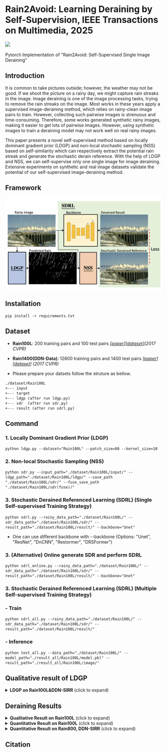 # Rain2Avoid: Learning Deraining by Self-Supervision, IEEE Transactions on Multimedia, 2025
[![](https://img.shields.io/badge/arxiv-Paper-green)]()

Pytorch Implementation of "Rain2Avoid: Self-Supervised Single Image Deraining"

## Introduction
It is common to take pictures outside; however, the weather may not be good. If we shoot the picture on a rainy day, we might capture rain streaks in the image.
Image deraining is one of the image processing tasks, trying to remove the rain streaks on the image. Most works in these years apply a supervised image-deraining method, which relies on rainy-clean image pairs to train.
However, collecting such pairwise images is strenuous and time-consuming. Therefore, some works generated synthetic rainy images, making it easier to get lots of pairwise images. However, using synthetic images to train a deraining model may not work well on real rainy images.

This paper presents a novel self-supervised method based on locally dominant gradient prior (LDGP) and non-local stochastic sampling (NSS) based on self-similarity which can respectively extract the potential rain streak and generate the stochastic derain reference. With the help of LDGP and NSS, we can self-supervise only one single image for image deraining.
Extensive experiments on synthetic and real image datasets validate the potential of our self-supervised image-deraining method.

## Framework

<img src="./img/scheme.png" alt="drawing" style="width:800px;"/>

## Installation
```
pip install -r requirements.txt
```

## Dataset
* **Rain100L**: 200 training pairs and 100 test pairs *[[paper](http://openaccess.thecvf.com/content_cvpr_2017/papers/Yang_Deep_Joint_Rain_CVPR_2017_paper.pdf)][[dataset](http://www.icst.pku.edu.cn/struct/Projects/joint_rain_removal.html)](2017 CVPR)*

* **Rain1400(DDN-Data)**: 12600 training pairs and 1400 test pairs *[[paper](http://openaccess.thecvf.com/content_cvpr_2017/papers/Fu_Removing_Rain_From_CVPR_2017_paper.pdf)][[dataset](https://xueyangfu.github.io/projects/cvpr2017.html)] (2017 CVPR)*

- Please prepare your datsets follow the struture as bellow.
```
./dataset/Rain100L
+--- input
+--- target
+--- ldgp (after run ldgp.py)
+--- sdr  (after run sdr.py)
+--- result (after run sdrl.py)
```

## Command 
### 1. Locally Dominant Gradient Prior (LDGP)
```
python ldgp.py --dataset="Rain100L" --patch_size=80 --kernel_size=10
```

### 2. Non-local Stochastic Sampling (NSS)
```
python sdr.py --input_path="./dataset/Rain100L/input/" --ldgp_path="./dataset/Rain100L/ldgp/" --save_path "./dataset/Rain100L/sdr/" --fuse_save_path "./dataset/Rain100L/sdr(fuse)/"
```

### 3. Stochastic Derained Referenced Learning (SDRL) (Single Self-supervised Training Strategy)
```
python sdrl.py --rainy_data_path="./dataset/Rain100L/" --sdr_data_path="./dataset/Rain100L/sdr/" --result_path="./dataset/Rain100L/result/" --backbone="Unet"
```

- One can use different backbone with --backbone (Options: "Unet", "ResNet", "DnCNN", "Restormer", "DRSFormer")

### 3. (Alternative) Online generate SDR and perform SDRL
```
python sdrl_online.py --rainy_data_path="./dataset/Rain100L/" --sdr_data_path="./dataset/Rain100L/sdr/" --result_path="./dataset/Rain100L/result/" --backbone="Unet"
```


### 3. Stochastic Derained Referenced Learning (SDRL) (Multiple Self-supervised Training Strategy)

### - Train
```
python sdrl_all.py --rainy_data_path="./dataset/Rain100L/" --sdr_data_path="./dataset/Rain100L/sdr/" --result_path="./dataset/Rain100L/result/"
```
### - Inference
```
python test_all.py --data_path="./dataset/Rain100L/" --model_path="./result_all/Rain100L/model.pkl" --result_path="./result_all/Rain100L/image/"
```


## Qualitative result of LDGP

<details>
<summary><strong>LDGP on Rain100L&DDN-SIRR</strong> (click to expand) </summary>
<img src = "./img/ldgp.png"> 
</details>


## Deraining Results
<details>
<summary><strong>Qualitative Result on Rain100L</strong> (click to expand) </summary>
<img src = "https://github.com/ytpeng-aimlab/Rain2Avoid-Self-Supervised-Single-Image-Deraining/blob/master/img/img1.png"> 
</details>

<details>
<summary><strong>Quantitative Result on Rain100L</strong> (click to expand) </summary>
<img src = "https://github.com/ytpeng-aimlab/Rain2Avoid-Self-Supervised-Single-Image-Deraining/blob/master/img/result_rain100L.png"> 
</details>

<details>
<summary><strong>Quantitative Result on Rain800, DDN-SIRR</strong> (click to expand) </summary>
<img src = "https://github.com/ytpeng-aimlab/Rain2Avoid-Self-Supervised-Single-Image-Deraining/blob/master/img/result_DDN.png"> 
</details>

## Citation
